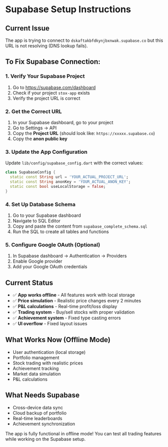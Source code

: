 # Supabase Setup Instructions

## Current Issue
The app is trying to connect to `dskaftakbfdkynjbxnwak.supabase.co` but this URL is not resolving (DNS lookup fails).

## To Fix Supabase Connection:

### 1. Verify Your Supabase Project
1. Go to https://supabase.com/dashboard
2. Check if your project `stox-app` exists
3. Verify the project URL is correct

### 2. Get the Correct URL
1. In your Supabase dashboard, go to your project
2. Go to Settings → API
3. Copy the **Project URL** (should look like: `https://xxxxx.supabase.co`)
4. Copy the **anon public key**

### 3. Update the App Configuration
Update `lib/config/supabase_config.dart` with the correct values:

```dart
class SupabaseConfig {
  static const String url = 'YOUR_ACTUAL_PROJECT_URL';
  static const String anonKey = 'YOUR_ACTUAL_ANON_KEY';
  static const bool useLocalStorage = false;
}
```

### 4. Set Up Database Schema
1. Go to your Supabase dashboard
2. Navigate to SQL Editor
3. Copy and paste the content from `supabase_complete_schema.sql`
4. Run the SQL to create all tables and functions

### 5. Configure Google OAuth (Optional)
1. In Supabase dashboard → Authentication → Providers
2. Enable Google provider
3. Add your Google OAuth credentials

## Current Status
- ✅ **App works offline** - All features work with local storage
- ✅ **Price simulation** - Realistic price changes every 2 minutes
- ✅ **P&L calculations** - Real-time profit/loss display
- ✅ **Trading system** - Buy/sell stocks with proper validation
- ✅ **Achievement system** - Fixed type casting errors
- ✅ **UI overflow** - Fixed layout issues

## What Works Now (Offline Mode)
- User authentication (local storage)
- Portfolio management
- Stock trading with realistic prices
- Achievement tracking
- Market data simulation
- P&L calculations

## What Needs Supabase
- Cross-device data sync
- Cloud backup of portfolio
- Real-time leaderboards
- Achievement synchronization

The app is fully functional in offline mode! You can test all trading features while working on the Supabase setup.